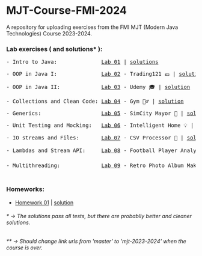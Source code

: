 # MJT-Course-FMI-2024
A repository for uploading exercises from the FMI MJT (Modern Java Technologies) Course 2023-2024.

### Lab exercises ( and solutions* ):
<pre>
- Intro to Java:              <a href="https://github.com/fmi/java-course/tree/master/01-intro-to-java/lab">Lab 01</a> | <a href="https://github.com/asen-krasimirov/MJT-Course-2024/tree/main/labs/Week01/src">solutions</a> </br>
- OOP in Java I:              <a href="https://github.com/fmi/java-course/tree/master/02-oop-in-java-i/lab">Lab 02</a> - Trading121 💶 | <a href="https://github.com/asen-krasimirov/MJT-Course-2024/tree/main/labs/Week02/src">solution</a> </br>
- OOP in Java II:             <a href="https://github.com/fmi/java-course/tree/master/03-oop-in-java-ii/lab">Lab 03</a> - Udemy 🎓 | <a href="https://github.com/asen-krasimirov/MJT-Course-2024/tree/main/labs/Week03/src">solution</a> </br>
- Collections and Clean Code: <a href="https://github.com/fmi/java-course/tree/master/04-collections-clean-code/lab">Lab 04</a> - Gym 🏋️‍♂️ | <a href="https://github.com/asen-krasimirov/MJT-Course-2024/tree/main/labs/Week04/src">solution</a> </br>
- Generics:                   <a href="https://github.com/fmi/java-course/tree/master/05-generics/lab">Lab 05</a> - SimCity Mayor 🌇 | <a href="https://github.com/asen-krasimirov/MJT-Course-2024/tree/main/labs/Week05/src">solution</a> </br>
- Unit Testing and Mocking:   <a href="https://github.com/fmi/java-course/tree/master/06-unit-testing-and-mocking/lab">Lab 06</a> - Intelligent Home 💡 | <a href="https://github.com/asen-krasimirov/MJT-Course-2024/tree/main/labs/Week06/">solution</a> </br>
- IO streams and Files:       <a href="https://github.com/fmi/java-course/tree/master/07-io-streams-and-files/lab">Lab 07</a> - CSV Processor 📃 | <a href="https://github.com/asen-krasimirov/MJT-Course-2024/tree/main/labs/Week07/">solution</a> </br>
- Lambdas and Stream API:     <a href="https://github.com/fmi/java-course/tree/master/08-lambdas-and-stream-api/lab">Lab 08</a> - Football Player Analyzer ⚽ | <a href="https://github.com/asen-krasimirov/MJT-Course-2024/tree/main/labs/Week08/">solution</a> </br>
- Multithreading:             <a href="https://github.com/fmi/java-course/tree/master/09-threads/lab">Lab 09</a> - Retro Photo Album Maker 📷 | <a href="https://github.com/asen-krasimirov/MJT-Course-2024/tree/main/labs/Week09/">solution</a> </br>
</pre>

### Homeworks:
- <a href="https://github.com/fmi/java-course/tree/master/homeworks/01-rideright">Homework 01</a> | <a href="https://github.com/asen-krasimirov/MJT-Course-FMI-2024/tree/main/homeworks/Homework01">solution</a> </br>

###### * -> The solutions pass all tests, but there are probablly better and cleaner solutions.
###### ** -> Should change link urls from 'master' to 'mjt-2023-2024' when the course is over.
